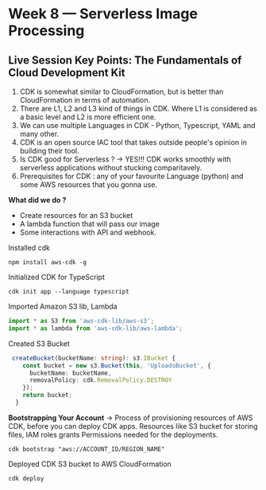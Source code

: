 # Week 8 — Serverless Image Processing
## Live Session Key Points: The Fundamentals of Cloud Development Kit
1. CDK is somewhat similar to CloudFormation, but is better than CloudFormation in terms of automation.
2. There are L1, L2 and L3 kind of things in CDK. Where L1 is considered as a basic level and L2 is more efficient one.
3. We can use multiple Languages in CDK - Python, Typescript, YAML and many other.
4. CDK is an open source IAC tool that takes outside people's opinion in building their tool. 
5. Is CDK good for Serverless ? -> YES!!! CDK works smoothly with serverless applications without stucking comparitavely.
6. Prerequisites for CDK : any of your favourite Language (python) and some AWS resources that you gonna use.

**What did we do ?**
- Create resources for an S3 bucket
- A lambda function that will pass our image
- Some interactions with API and webhook.

Installed cdk
```
npm install aws-cdk -g
```

Initialized CDK for TypeScript
```
cdk init app --language typescript
```

Imported Amazon S3 lib, Lambda
```ts
import * as S3 from 'aws-cdk-lib/aws-s3';
import * as lambda from 'aws-cdk-lib/aws-lambda';
```

Created S3 Bucket
```typescript
 createBucket(bucketName: string): s3.IBucket {
    const bucket = new s3.Bucket(this, 'UploadsBucket', {
      bucketName: bucketName,
      removalPolicy: cdk.RemovalPolicy.DESTROY
    });
    return bucket;
  }
```

**Bootstrapping Your Account** -> Process of provisioning resources of AWS CDK, before you can deploy CDK apps. Resources like S3 bucket for storing files, IAM roles grants Permissions needed for the deployments. 
```
cdk bootstrap "aws://ACCOUNT_ID/REGION_NAME"
```

Deployed CDK S3 bucket to AWS CloudFormation
```
cdk deploy
```




